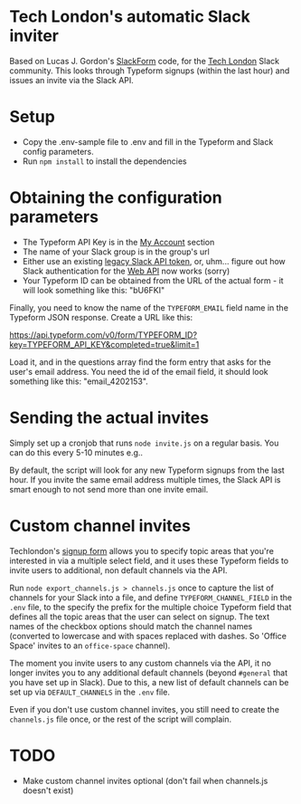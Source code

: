 # Tech London's automatic Slack inviter

Based on Lucas J. Gordon's [SlackForm](https://github.com/lucasjgordon/SlackForm) code, for the [Tech London](http://techlondon.io) Slack community. This looks through Typeform signups (within the last hour) and issues an invite via the Slack API.

# Setup

* Copy the .env-sample file to .env and fill in the Typeform and Slack config parameters.
* Run `npm install` to install the dependencies

# Obtaining the configuration parameters

* The Typeform API Key is in the [My Account](https://admin.typeform.com/account) section
* The name of your Slack group is in the group's url
* Either use an existing [legacy Slack API token](https://api.slack.com/custom-integrations/legacy-tokens), or, uhm... figure out how Slack authentication for the [Web API](https://api.slack.com/custom-integrations/web) now works (sorry)
* Your Typeform ID can be obtained from the URL of the actual form - it will look something like this: "bU6FKI"

Finally, you need to know the name of the `TYPEFORM_EMAIL` field name in the Typeform JSON response. Create a URL like this:

https://api.typeform.com/v0/form/TYPEFORM_ID?key=TYPEFORM_API_KEY&completed=true&limit=1

Load it, and in the questions array find the form entry that asks for the user's email address. You need the id of the email field, it should look something like this: "email_4202153".

# Sending the actual invites

Simply set up a cronjob that runs `node invite.js` on a regular basis. You can do this every 5-10 minutes e.g..

By default, the script will look for any new Typeform signups from the last hour. If you invite the same email address multiple times, the Slack API is smart enough to not send more than one invite email.

# Custom channel invites

Techlondon's [signup form](https://jonbstrong.typeform.com/to/Y2cp52) allows you to specify topic areas that you're interested in via a multiple select field, and it uses these Typeform fields to invite users to additional, non default channels via the API.

Run `node export_channels.js > channels.js` once to capture the list of channels for  your Slack into a file, and define `TYPEFORM_CHANNEL_FIELD` in the `.env` file, to the specify the prefix for the multiple choice Typeform field that defines all the topic areas that the user can select on signup. The text names of the checkbox options should match the channel names (converted to lowercase and with spaces replaced with dashes. So 'Office Space' invites to an `office-space` channel).

The moment you invite users to any custom channels via the API, it no longer invites you to any additional default channels (beyond `#general` that you have set up in Slack). Due to this, a new list of default channels can be set up via `DEFAULT_CHANNELS` in the `.env` file.

Even if you don't use custom channel invites, you still need to create the `channels.js` file once, or the rest of the script will complain.

# TODO

* Make custom channel invites optional (don't fail when channels.js doesn't exist)

